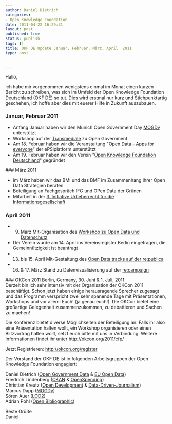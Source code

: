 ```yaml
---
author: Daniel Dietrich
categories:
- Open Knowledge Foundation
date: 2011-04-22 16:29:31
layout: post
published: true
status: publish
tags: []
title: OKF DE Update Januar, Februar, März, April  2011
type: post


---
```


Hallo,

ich habe mir vorgenommen wenigstens einmal im Monat einen kurzen Bericht zu schreiben, was sich im Umfeld der Open Knowledge Foundation Deutschland (OKF DE) so tut. Dies wird erstmal nur kurz und Stichpunktartig geschehen, ich hoffe aber dies mit euerer Hilfe in Zukunft auszubauen.

### Januar, Februar 2011  
* Anfang Januar haben wir den Munich Open Government Day [MOGDy](http://www.muenchen.de/mogdy) unterstützt  
* Workshop auf der [Transmediale](http://www.transmediale.de/content/open-zone-model-responsive-city) zu Open Government  
* Am 18. Februar haben wir die Veranstaltung "[Open Data - Apps for everyone](http://www.epsiplus.net/news/events/opendata_apps_for_everyone)" der ePSiplatform unterstützt  
* Am 19. Februar haben wir den Verein "[Open Knowledge Foundation Deutschland](http://okfn.de/2011/02/27/okfn-de-als-gemeinnuetzige-organisation-gegruendet/)" gegründet

### März 2011  
* im März haben wir das BMI und das BMF im Zusammenhang ihrer Open Data Strategien beraten  
* Beteiligung an Fachgespräch IFG und OPen Data der Grünen  
* Mitarbeit in der [3\. Initiative Urheberrecht für die Informationsgesellschaft](http://collaboratory.de/initiative-03)

### April 2011  
* 9. März Mit-Organisation des [Workshop zu Open Data und Datenschutz](http://de.okfnpad.org/ogd-privacy-research)  
* Der Verein wurde am 14. April ins Vereinsregister Berlin eingetragen, die Gemeinnützigkeit ist beantragt  
* 13. bis 15. April Mit-Gestaltung des [Open Data tracks auf der re:publica](http://re-publica.de/11/schedule/#day13)  
* 16. & 17\. März Stand zu Datenvisualisierung auf der [re:campaign](http://recampaign.de/)

### OKCon 2011 Berlin, Germany, 30. Juni & 1\. Juli, 2011  
Derzeit bin ich sehr intensiv mit der Organisation der OKCon 2011 beschäftigt. Schon jetzt haben einige herausragende Sprecher zugesagt und das Programm verspricht zwei sehr spanende Tage mit Präsentationen, Workshops und vor allem: Euch! (ja genau euch!). Die OKCon bietet eine großartige Gelegenheit zusammenzukommen, zu debattieren und Sachen zu machen!

Die Konferenz bietet diverse Möglichkeiten der Beteiligung an. Falls ihr also eine Präsentation halten wollt, ein Workshop organisieren oder einen Blitzvortrag halten wollt, setzt euch bitte mit uns in Verbindung. Weitere Informationen findet ihr unter <http://okcon.org/2011/cfp/>

Jetzt Registrieren: <http://okcon.org/register>

Der Vorstand der OKF DE ist in folgenden Arbeitsgruppen der Open Knowledge Foundation engagiert:

Daniel Dietrich ([Open Government Data](http://wiki.okfn.org/wg/government) & [EU Open Data](http://wiki.okfn.org/wg/euopendata))  
Friedrich Lindenberg ([CKAN](http://lists.okfn.org/mailman/listinfo/ckan-discuss) & [OpenSpending](http://openspending.org/))  
Christian Kreutz ([Open Development](http://wiki.okfn.org/wg/development) & [Data-Driven-Journalism](http://lists.okfn.org/mailman/listinfo/data-driven-journalism))  
Marcus Dapp ([MOGDy](http://lists.okfn.org/mailman/listinfo/mogdy))  
Sören Auer ([LOD2](http://lists.okfn.org/mailman/listinfo/lod2))  
Adrian Pohl ([Open Bibliographic](http://lists.okfn.org/mailman/listinfo/open-bibliography))

Beste Grüße  
Daniel